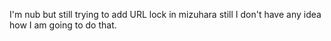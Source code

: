 I'm nub but still trying to add URL lock in mizuhara 
still I don't have any idea how I am going to do that.
